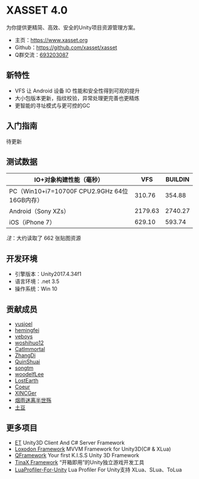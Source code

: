 # XASSET 4.0

为你提供更精简、高效、安全的Unity项目资源管理方案。

- 主页：<https://www.xasset.org>
- Github：<https://github.com/xasset/xasset>
- Q群交流：[693203087](https://jq.qq.com/?_wv=1027&k=5DyV09a)

## 新特性

- VFS 让 Android 设备 IO 性能和安全性得到可观的提升
- 大小包版本更新，指纹校验，异常处理更完善也更精炼
- 更智能的寻址模式与更可控的GC

## 入门指南

待更新

## 测试数据

| IO+对象构建性能（毫秒）                       | VFS     | BUILDIN |
| --------------------------------------------- | ------- | ------- |
| PC（Win10+i7=10700F CPU2.9GHz 64位 16GB内存） | 310.76  | 354.88  |
| Android（Sony XZs）                           | 2179.63 | 2740.27 |
| iOS（iPhone 7）                               | 629.10  | 593.74  |

*注*：大约读取了 662 张贴图资源

## 开发环境

- 引擎版本：Unity2017.4.34f1
- 语言环境：.net 3.5
- 操作系统：Win 10

## 贡献成员

- [yusjoel](https://github.com/yusjoel)
- [hemingfei](https://github.com/hemingfei)
- [veboys](https://github.com/veboys)
- [woshihuo12](https://github.com/woshihuo12)
- [CatImmortal](https://github.com/CatImmortal) 
- [ZhangDi](https://github.com/ZhangDi2018)
- [QuinShuai](https://github.com/QuinShuai)
- [songtm](https://github.com/songtm)
- [woodelfLee](https://github.com/woodelfLee)
- [LostEarth](https://github.com/LostEarth)
- [Coeur](https://github.com/Coeur)
- [XINCGer](https://github.com/XINCGer)
- [烟雨迷离半世殇](https://www.lfzxb.top/)
- [土豆](https://www.xasset.org/)

## 更多项目

- [ET](https://github.com/egametang/ET) Unity3D Client And C# Server Framework
- [Loxodon Framework](https://github.com/cocowolf/loxodon-framework) MVVM Framework for Unity3D(C# & XLua)
- [QFramework](https://github.com/liangxiegame/QFramework) Your first K.I.S.S Unity 3D Framework
- [TinaX Framework](https://tinax.corala.space/) “开箱即用”的Unity独立游戏开发工具
- [LuaProfiler-For-Unity](https://github.com/ElPsyCongree/LuaProfiler-For-Unity) Lua Profiler For Unity支持 XLua、SLua、ToLua
